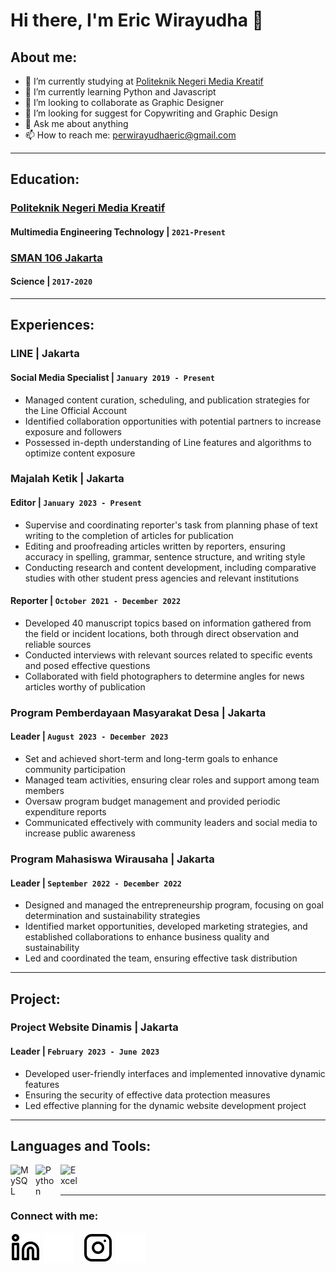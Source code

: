 # Hi there, I'm Eric Wirayudha 👋
## About me:
- 🔭 I’m currently studying at [Politeknik Negeri Media Kreatif](https://polimedia.ac.id/)
- 🌱 I’m currently learning Python and Javascript
- 👯 I’m looking to collaborate as Graphic Designer
- 🤔 I’m looking for suggest for Copywriting and Graphic Design
- 💬 Ask me about anything
- 📫 How to reach me: perwirayudhaeric@gmail.com
---
## Education:

###  [Politeknik Negeri Media Kreatif](https://polimedia.ac.id/) 
#### Multimedia Engineering Technology | `2021-Present`

### [SMAN 106 Jakarta](http://www.smanegeri106jakarta.sch.id/) 
#### Science | `2017-2020`
---
## Experiences:

###  LINE | Jakarta
#### Social Media Specialist | `January 2019 - Present`
   - Managed content curation, scheduling, and publication strategies for the Line Official Account
   - Identified collaboration opportunities with potential partners to increase exposure and followers
   - Possessed in-depth understanding of Line features and algorithms to optimize content exposure
###  Majalah Ketik | Jakarta
#### Editor | `January 2023 - Present`
   - Supervise and coordinating reporter's task from planning phase of text writing to the completion of articles for publication
   - Editing and proofreading articles written by reporters, ensuring accuracy in spelling, grammar, sentence structure, and writing style 
   - Conducting research and content development, including comparative studies with other student press agencies and relevant institutions
#### Reporter | `October 2021 - December 2022`
   - Developed 40 manuscript topics based on information gathered from the field or incident locations, both through direct observation and reliable sources
   - Conducted interviews with relevant sources related to specific events and posed effective questions
   - Collaborated with field photographers to determine angles for news articles worthy of publication
###  Program Pemberdayaan Masyarakat Desa | Jakarta
#### Leader | `August 2023 - December 2023`
   - Set and achieved short-term and long-term goals to enhance community participation
   - Managed team activities, ensuring clear roles and support among team members
   - Oversaw program budget management and provided periodic expenditure reports
   - Communicated effectively with community leaders and social media to increase public awareness
###  Program Mahasiswa Wirausaha | Jakarta
#### Leader | `September 2022 - December 2022`
   - Designed and managed the entrepreneurship program, focusing on goal determination and sustainability strategies
   - Identified market opportunities, developed marketing strategies, and established collaborations to enhance business quality and sustainability
   - Led and coordinated the team, ensuring effective task distribution
---
## Project:

###  Project Website Dinamis | Jakarta
#### Leader | `February 2023 - June 2023`
   - Developed user-friendly interfaces and implemented innovative dynamic features
   - Ensuring the security of effective data protection measures
   - Led effective planning for the dynamic website development project
---
## Languages and Tools:

[<img align="left" alt="MySQL" width="30px" src="https://cdn.jsdelivr.net/gh/devicons/devicon/icons/mysql/mysql-original.svg" style="padding-right:10px;" />][webdev]
[<img align="left" alt="Python" width="30px" src="https://upload.wikimedia.org/wikipedia/commons/thumb/c/c3/Python-logo-notext.svg/110px-Python-logo-notext.svg.png?20100317150552" style="padding-right:10px;" />][webdev]
[<img align="left" alt="Excel" width="30px" src="https://is2-ssl.mzstatic.com/image/thumb/Purple126/v4/a8/fd/5a/a8fd5a84-c6f1-355f-3b9f-6e86598efaa3/XCEL.png/1200x630bb.png" style="padding-right:10px;" />][webdev]

<br />
<br />

---
### Connect with me:

[![website](./img/linkedin-light.svg)](https://www.linkedin.com/in/eric-wirayudha-56396b16b/#gh-light-mode-only)
[![website](./img/linkedin-dark.svg)](https://www.linkedin.com/in/eric-wirayudha-56396b16b/#gh-dark-mode-only)
&nbsp;&nbsp;
[![website](./img/instagram-light.svg)](https://instagram.com/perwirayudhaeric#gh-light-mode-only)
[![website](./img/instagram-dark.svg)](https://instagram.com/perwirayudhaeric#gh-dark-mode-only)

[webdev]: https://github.com/ericyudha/ERICYUDHA

